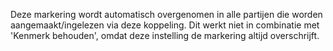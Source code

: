 Deze markering wordt automatisch overgenomen in alle partijen die worden aangemaakt/ingelezen via deze koppeling. Dit werkt niet in combinatie met 'Kenmerk behouden', omdat deze instelling de markering altijd overschrijft.
